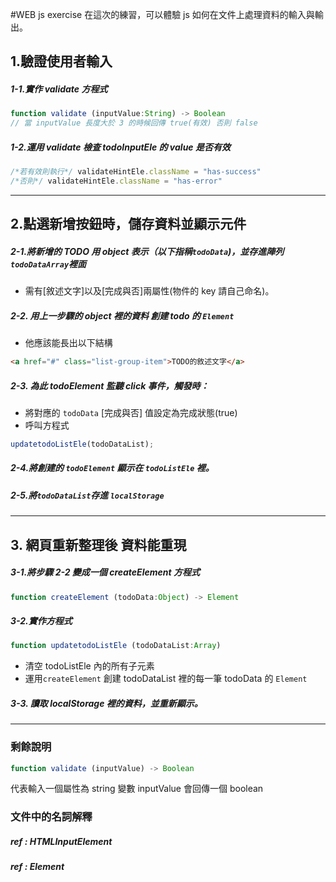 
#WEB js exercise
在這次的練習，可以體驗 js 如何在文件上處理資料的輸入與輸出。




## 1.驗證使用者輸入

##### 1-1.實作 validate 方程式
```javascript
function validate (inputValue:String) -> Boolean
// 當 inputValue 長度大於 3 的時候回傳 true(有效) 否則 false
```

##### 1-2.運用 validate 檢查 todoInputEle 的 value 是否有效
```javascript
/*若有效則執行*/ validateHintEle.className = "has-success"
/*否則*/ validateHintEle.className = "has-error"
```
___

## 2.點選新增按鈕時，儲存資料並顯示元件

##### 2-1.將新增的 TODO 用 object 表示（以下指稱`todoData`)，並存進陣列`todoDataArray`裡面
* 需有[敘述文字]以及[完成與否]兩屬性(物件的 key 請自己命名)。

##### 2-2. 用上一步驟的 object 裡的資料 創建 todo 的 `Element`
* 他應該能長出以下結構
```html
<a href="#" class="list-group-item">TODO的敘述文字</a>
```

##### 2-3. 為此 todoElement 監聽 click 事件，觸發時：
* 將對應的 `todoData` [完成與否] 值設定為完成狀態(true)
* 呼叫方程式

```javascript
updatetodoListEle(todoDataList);
```

##### 2-4.將創建的 `todoElement` 顯示在 `todoListEle` 裡。

##### 2-5.將`todoDataList`存進 `localStorage`

___

## 3. 網頁重新整理後 資料能重現

##### 3-1.將步驟 2-2 變成一個 createElement 方程式
```javascript
function createElement (todoData:Object) -> Element
```

##### 3-2.實作方程式
```javascript
function updatetodoListEle (todoDataList:Array)
```
* 清空 todoListEle 內的所有子元素
* 運用`createElement` 創建 todoDataList 裡的每一筆 todoData 的 `Element`

##### 3-3. 讀取 localStorage 裡的資料，並重新顯示。

___
### 剩餘說明
```javascript
function validate (inputValue) -> Boolean
```
代表輸入一個屬性為 string 變數 inputValue 會回傳一個 boolean

### 文件中的名詞解釋

##### ref : HTMLInputElement
##### ref : Element
